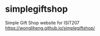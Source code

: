 # simplegiftshop

Simple Gift Shop website for ISIT207
https://wongliheng.github.io/simplegiftshop/
